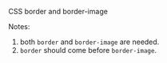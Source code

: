 CSS border and border-image

Notes:

1. both `border` and `border-image` are needed.
2. `border` should come before `border-image`.
